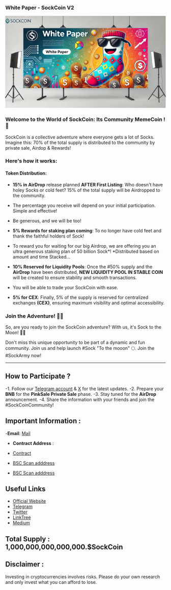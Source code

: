 ### White Paper - SockCoin V2

![White paper banner SockCoin](https://github.com/SockCoinProject/banner-white-paert/blob/55c42652659ba2bd5b4bd5c87c16d60d23127396/White%20paper%20banner%20SockCoin%20.png)

### Welcome to the World of SockCoin: Its Community MemeCoin  ! 🎉

SockCoin is a collective adventure where everyone gets a lot of Socks. Imagine this: 70% of the total supply is distributed to the community by private sale, Airdop & Rewards! 

### Here's how it works:

#### Token Distribution:

- **15% in AirDrop** release planned **AFTER First Listing**: Who doesn't have holey Socks or cold feet? 15% of the total supply will be Airdropped to the community.
- The percentage you receive will depend on your initial participation. Simple and effective!
-  Be generous, and we will be too!

- **5% Rewards for staking plan coming**: To no longer have cold feet and thank the faithful holders of Sock!
- To reward you for waiting for our big Airdrop, we are offering you an ultra generous staking plan of 50 billion Sock*! *Distributed based on amount and time Stacked...

- **10% Reserved for Liquidity Pools**: Once the #50% supply and the **AirDrop** have been distributed, **NEW LIQUIDITY POOL IN STABLE COIN** will be created to ensure stability and smooth transactions.
-  You will be able to trade your SockCoin with ease.

- **5% for CEX**: Finally, 5% of the supply is reserved for centralized exchanges **(CEX)**, ensuring maximum visibility and optimal accessibility.


### Join the Adventure! 🚀🧦

So, are you ready to join the SockCoin adventure? With us, it's Sock to the Moon! 🧦🚀

Don't miss this unique opportunity to be part of a dynamic and fun community. 
Join us and help launch #Sock "To the mooon" 🌕. 
Join the #SockArmy now!

---

## How to Participate ?

-1. Follow our [Telegram account](https://t.me/sockmemecoin) & [X](https://x.com/SockCoin) for the latest updates.
-2. Prepare your **BNB** for the **PinkSale Private Sale** phase.
-3. Stay tuned for the **AirDrop** announcement.
-4. Share the information with your friends and join the #SockCoinCommunity!

## Important Information :
 -**Email**: [Mail](support@sockcoin.io)

- **Contract Address** :
  
- [Contract](0x9F4804728ccF309E5a2B71eDDb028494183e1c7a)
- [BSC Scan adddress](https://bscscan.com/token/0x9F4804728ccF309E5a2B71eDDb028494183e1c7a)
- [BSC Scan adddress](https://bscscan.com/address/0x9F4804728ccF309E5a2B71eDDb028494183e1c7a)

## Useful Links

- [Official Website](https://sockcoin.io)
- [Telegram](https://t.me/sockmemecoin)
- [Twitter](https://x.com/sockmemecoin)
- [LinkTree](linktr.ee/sockcoin)
- [Medium](https://medium.com/@sockcoinoff)

## Total Supply : 1,000,000,000,000,000.$SockCoin

## Disclaimer :

Investing in cryptocurrencies involves risks. Please do your own research and only invest what you can afford to lose.
